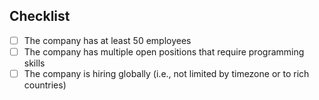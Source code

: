 <!--
Thank you for your contribution!
We love to see more remote companies, but we keep the list curated.
Please use the checklist to verify that the proposed company matches the current criteria.
-->

## Checklist

- [ ] The company has at least 50 employees
- [ ] The company has multiple open positions that require programming skills
- [ ] The company is hiring globally (i.e., not limited by timezone or to rich countries)
